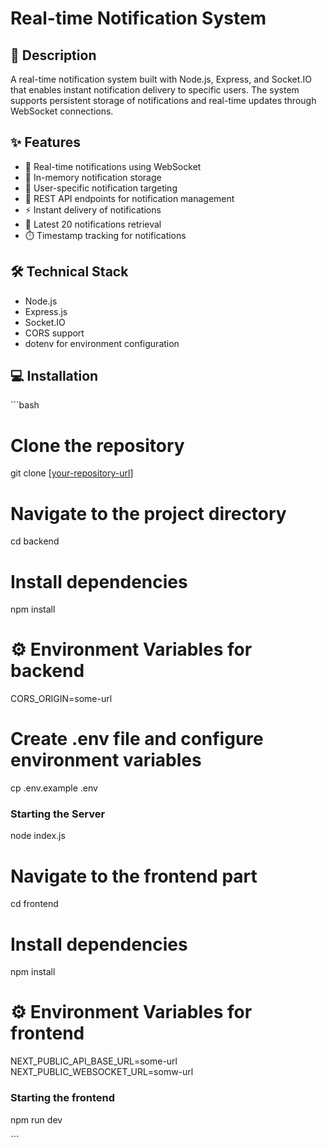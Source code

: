 # Real-time Notification System

## 📝 Description
A real-time notification system built with Node.js, Express, and Socket.IO that enables instant notification delivery to specific users. The system supports persistent storage of notifications and real-time updates through WebSocket connections.

## ✨ Features
- 🚀 Real-time notifications using WebSocket
- 💾 In-memory notification storage
- 🎯 User-specific notification targeting
- 📱 REST API endpoints for notification management
- ⚡ Instant delivery of notifications
- 🔄 Latest 20 notifications retrieval
- ⏱️ Timestamp tracking for notifications

## 🛠️ Technical Stack
- Node.js
- Express.js
- Socket.IO
- CORS support
- dotenv for environment configuration

## 💻 Installation

\`\`\`bash
# Clone the repository
git clone [[your-repository-url](https://github.com/harshsingh5023/insyd-notification-poc)]

# Navigate to the project directory
cd backend

# Install dependencies
npm install

# ⚙️ Environment Variables for backend
CORS_ORIGIN=some-url

# Create .env file and configure environment variables
cp .env.example .env

### Starting the Server
node index.js

# Navigate to the frontend part
cd frontend

# Install dependencies
npm install

# ⚙️ Environment Variables for frontend

NEXT_PUBLIC_API_BASE_URL=some-url
NEXT_PUBLIC_WEBSOCKET_URL=somw-url


### Starting the frontend

npm run dev


\`\`\`


